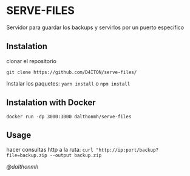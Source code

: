 # SERVE-FILES

Servidor para guardar los backups y servirlos por un puerto específico

## Instalation

clonar el repositorio

`git clone https://github.com/D4ITON/serve-files/`

Instalar los paquetes:
`yarn install` o `npm install`

## Instalation with Docker

`docker run -dp 3000:3000 dalthonmh/serve-files`

## Usage

hacer consultas http a la ruta:
`curl "http://ip:port/backup?file=backup.zip --output backup.zip`

<i>@dalthonmh</i>
